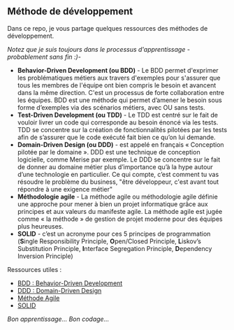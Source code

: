 ## Méthode de développement
Dans ce repo, je vous partage quelques ressources des méthodes de développement.

*Notez que je suis toujours dans le processus d'apprentissage - probablement sans fin :)-*

- **Behavior-Driven Development (ou BDD)** - Le BDD permet d'exprimer les problématiques métiers aux travers d'exemples pour s'assurer que tous les membres de l'équipe ont bien compris le besoin et avancent dans la même direction. C'est un processus de forte collaboration entre les équipes. 
  BDD est une méthode qui permet d’amener le besoin sous forme d’exemples via des scénarios métiers, avec OU sans tests.
- **Test-Driven Development (ou TDD)** - Le TDD est centré sur le fait de vouloir livrer un code qui corresponde au besoin énoncé via les tests. TDD se concentre sur la création de fonctionnalités pilotées par les tests afin de s’assurer que le code exécuté fait bien ce qu’on lui demande.
- **Domain-Driven Design (ou DDD)** - est appelé en français « Conception pilotée par le domaine ». DDD est une technique de conception logicielle, comme Merise par exemple. Le DDD se concentre sur le fait de donner au domaine métier plus d’importance qu’à la hype autour d’une technologie en particulier.
  Ce qui compte, c’est comment tu vas résoudre le problème du business, "être développeur, c'est avant tout répondre à une exigence métier"
- **Méthodologie agile** - La méthode agile ou méthodologie agile définie une approche pour mener à bien un projet informatique grâce aux principes et aux valeurs du manifeste agile. La méthode agile est jugée comme « la méthode » de gestion de projet moderne pour des équipes plus heureuses.
- **SOLID** - c’est un acronyme pour ces 5 principes de programmation (**S**ingle Responsibility Principle, **O**pen/Closed Principle, **L**iskov’s Substitution Principle, **I**nterface Segregation Principle, **D**ependency Inversion Principle)

Ressources utiles :
- [BDD : Behavior-Driven Development](https://alexsoyes.com/bdd-behavior-driven-development/)
- [DDD : Domain-Driven Design](https://alexsoyes.com/ddd-domain-driven-design/)
- [Méthode Agile](https://alexsoyes.com/methode-agile/)
- [SOLID](https://alexsoyes.com/solid/)

*Bon apprentissage... Bon codage...*